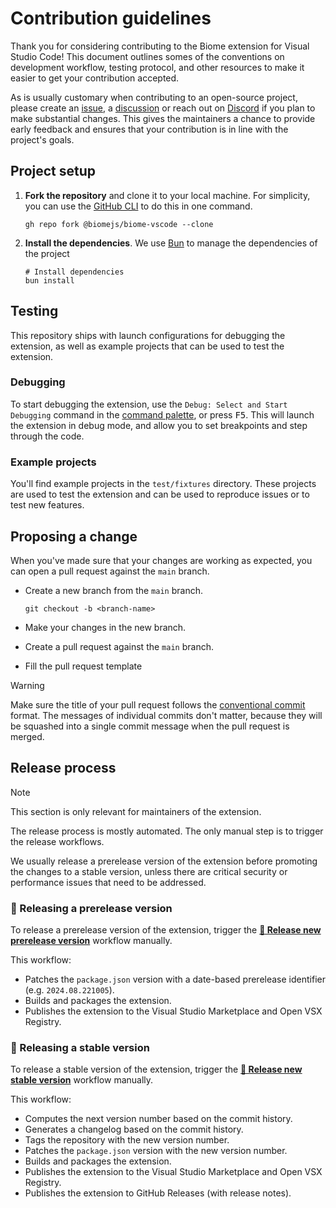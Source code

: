 # Contribution guidelines

Thank you for considering contributing to the Biome extension for Visual Studio
Code! This document outlines somes of the conventions on development workflow,
testing protocol, and other resources to make it easier to get your contribution
accepted.

As is usually customary when contributing to an open-source project, please
create an [issue], a [discussion] or reach out on [Discord] if you plan to make
substantial changes. This gives the maintainers a chance to provide early
feedback and ensures that your contribution is in line with the project's goals.

[issue]: https://github.com/biomejs/biome-vscode/issues
[discussion]: https://github.com/biomejs/biome-vscode/discussions
[Discord]: https://discord.gg/BypW39g6Yc

## Project setup

1. **Fork the repository** and clone it to your local machine. For simplicity, you
   can use the [GitHub CLI] to do this in one command.

    ```shell
    gh repo fork @biomejs/biome-vscode --clone
    ```

2. **Install the dependencies**. We use [Bun] to manage the dependencies of the
   project

    ```shell
    # Install dependencies
    bun install
    ```

## Testing

This repository ships with launch configurations for debugging the extension,
as well as example projects that can be used to test the extension.

### Debugging

To start debugging the extension, use the `Debug: Select and Start Debugging`
command in the [command palette], or press <kbd>F5</kbd>. This will launch the
extension in debug mode, and allow you to set breakpoints and step through the
code.

[command palette]: https://code.visualstudio.com/docs/getstarted/userinterface#_command-palette

### Example projects

You'll find example projects in the `test/fixtures` directory. These projects
are used to test the extension and can be used to reproduce issues or to test
new features.

## Proposing a change

When you've made sure that your changes are working as expected, you can open a
pull request against the `main` branch.

- Create a new branch from the `main` branch.

    ```shell
    git checkout -b <branch-name>
    ```

- Make your changes in the new branch.
- Create a pull request against the `main` branch.
- Fill the pull request template

> [!WARNING]
> Make sure the title of your pull request follows the [conventional commit](https://www.conventionalcommits.org/en/v1.0.0/) format.
> The messages of individual commits don't matter, because they will be squashed into a single commit message when the pull request is merged.

## Release process

> [!NOTE]
> This section is only relevant for maintainers of the extension.

The release process is mostly automated. The only manual step is to trigger
the release workflows.

We usually release a prerelease version of the extension before promoting the
changes to a stable version, unless there are critical security or performance
issues that need to be addressed.

### 🌙 Releasing a prerelease version

To release a prerelease version of the extension, trigger the [**🌙 Release new prerelease version**](https://github.com/biomejs/biome-vscode/actions/workflows/release-prerelease.yaml) workflow manually.

This workflow:

- Patches the `package.json` version with a date-based prerelease identifier (e.g. `2024.08.221005`).
- Builds and packages the extension.
- Publishes the extension to the Visual Studio Marketplace and Open VSX Registry.

[GitHub CLI]: https://cli.github.com/
[Bun]: https://bun.sh/

### 🚀 Releasing a stable version

To release a stable version of the extension, trigger the [**🚀 Release new stable version**](https://github.com/biomejs/biome-vscode/actions/workflows/release-stable.yaml) workflow manually.

This workflow:

- Computes the next version number based on the commit history.
- Generates a changelog based on the commit history.
- Tags the repository with the new version number.
- Patches the `package.json` version with the new version number.
- Builds and packages the extension.
- Publishes the extension to the Visual Studio Marketplace and Open VSX Registry.
- Publishes the extension to GitHub Releases (with release notes).
